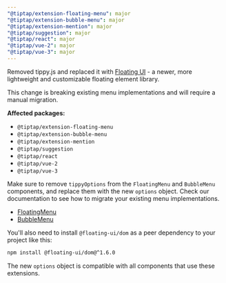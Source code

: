 ```yaml
---
"@tiptap/extension-floating-menu": major
"@tiptap/extension-bubble-menu": major
"@tiptap/extension-mention": major
"@tiptap/suggestion": major
"@tiptap/react": major
"@tiptap/vue-2": major
"@tiptap/vue-3": major
---
```


Removed tippy.js and replaced it with [Floating UI](https://floating-ui.com/) - a newer, more lightweight and customizable floating element library.

This change is breaking existing menu implementations and will require a manual migration.

**Affected packages:**

- `@tiptap/extension-floating-menu`
- `@tiptap/extension-bubble-menu`
- `@tiptap/extension-mention`
- `@tiptap/suggestion`
- `@tiptap/react`
- `@tiptap/vue-2`
- `@tiptap/vue-3`

Make sure to remove `tippyOptions` from the `FloatingMenu` and `BubbleMenu` components, and replace them with the new `options` object. Check our documentation to see how to migrate your existing menu implementations.

- [FloatingMenu](https://tiptap.dev/docs/editor/extensions/functionality/floatingmenu)
- [BubbleMenu](https://tiptap.dev/docs/editor/extensions/functionality/bubble-menu)

You'll also need to install `@floating-ui/dom` as a peer dependency to your project like this:

```bash
npm install @floating-ui/dom@^1.6.0
```

The new `options` object is compatible with all components that use these extensions.
